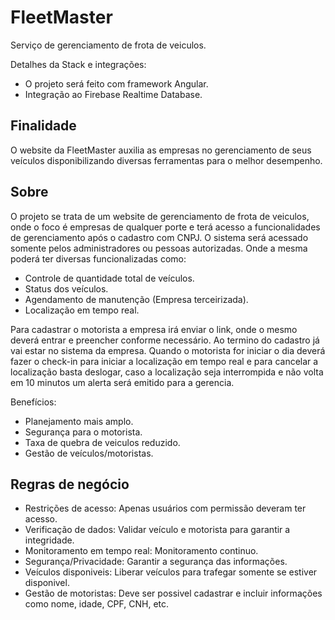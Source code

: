 # FleetMaster
Serviço de gerenciamento de frota de veiculos.

Detalhes da Stack e integrações:
 - O projeto será feito com framework Angular.
 - Integração ao Firebase Realtime Database.

## Finalidade
O website da FleetMaster auxilia as empresas no gerenciamento de seus veículos disponibilizando diversas ferramentas para o melhor desempenho.

## Sobre
O projeto se trata de um website de gerenciamento de frota de veiculos, onde o foco é empresas de qualquer porte e 
terá acesso a funcionalidades de gerenciamento após o cadastro com CNPJ. O sistema será acessado somente pelos administradores ou pessoas autorizadas. Onde a mesma poderá ter diversas funcionalizadas como:
 - Controle de quantidade total de veículos.
 - Status dos veículos.
 - Agendamento de manutenção (Empresa terceirizada).
 - Localização em tempo real.

Para cadastrar o motorista a empresa irá enviar o link, onde o mesmo deverá entrar e preencher conforme necessário. Ao termino do cadastro já vai estar no sistema da 
empresa.
Quando o motorista for iniciar o dia deverá fazer o check-in para iniciar a localização em tempo real e para cancelar a localização basta deslogar, caso a localização 
seja interrompida e não volta em 10 minutos um alerta será emitido para a gerencia.

Benefícios:
- Planejamento mais amplo.
- Segurança para o motorista.
- Taxa de quebra de veiculos reduzido.
- Gestão de veículos/motoristas.

## Regras de negócio
- Restrições de acesso: Apenas usuários com permissão deveram ter acesso.
- Verificação de dados: Validar veículo e motorista para garantir a integridade.
- Monitoramento em tempo real: Monitoramento continuo.
- Segurança/Privacidade: Garantir a segurança das informações.
- Veículos disponiveis: Liberar veículos para trafegar somente se estiver disponivel.
- Gestão de motoristas: Deve ser possivel cadastrar e incluir informações como nome, idade, CPF, CNH, etc.
